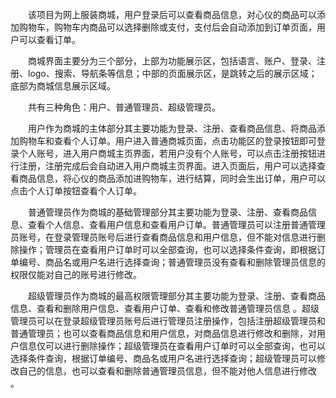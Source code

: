　　该项目为网上服装商城，用户登录后可以查看商品信息，对心仪的商品可以添加购物车，购物车内商品可以选择删除或支付，支付后会自动添加到订单页面，用户可以查看订单。
  
　　商城界面主要分为三个部分，上部为功能展示区，包括语言、账户、登录、注册、logo、搜索、导航条等信息；中部的页面展示区，是跳转之后的展示区域；底部为商城信息展示区域。
  
　　共有三种角色：用户、普通管理员、超级管理员。
  
　　用户作为商城的主体部分其主要功能为登录、注册、查看商品信息、将商品添加购物车和查看个人订单。用户进入普通商城页面，点击功能区的登录按钮即可登录个人账号，进入用户商城主页界面，若用户没有个人账号，可以点击注册按钮进行注册，注册完成后会自动进入用户商城主页界面。进入页面后，用户可以选择查看商品信息，将心仪的商品添加进购物车，进行结算，同时会生出订单，用户可以点击个人订单按钮查看个人订单。
  
　　普通管理员作为商城的基础管理部分其主要功能为登录、注册、查看商品信息、查看个人信息、查看用户信息和查看用户订单。普通管理员可以注册普通管理员账号，在登录管理员账号后进行查看商品信息和用户信息，但不能对信息进行删除操作；管理员在查看用户订单时可以全部查询，也可以选择条件查询，即根据订单编号、商品名或用户名进行选择查询；普通管理员没有查看和删除管理员信息的权限仅能对自己的账号进行修改。
  
　　超级管理员作为商城的最高权限管理部分其主要功能为登录、注册、查看商品信息、查看和删除用户信息、查看用户订单、查看和修改普通管理员信息 。超级管理员可以在登录超级管理员账号后进行管理员注册操作，包括注册超级管理员和普通管理员；也可以查看商品信息和用户信息，对商品信息进行修改和删除，对用户信息仅可以进行删除操作；超级管理员在查看用户订单时可以全部查询，也可以选择条件查询，根据订单编号、商品名或用户名进行选择查询；超级管理员可以修改自己的信息，也可以查看和删除普通管理员信息，但不能对他人信息进行修改 。
